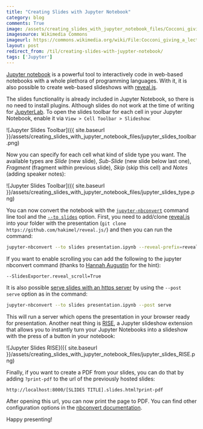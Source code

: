 ```yaml
---
title: "Creating Slides with Jupyter Notebook"
category: blog
comments: True
image: /assets/creating_slides_with_jupyter_notebook_files/Cocconi_giving_a_lecture_in_CERN's_main_auditorium_1967.jpg
imagesource: Wikimedia Commons
imageurl: https://commons.wikimedia.org/wiki/File:Cocconi_giving_a_lecture_in_CERN's_main_auditorium_1967.jpg
layout: post
redirect_from: /til/creating-slides-with-juypter-notebook/
tags: ['Jupyter']
---
```

[Jupyter notebook](http://jupyter.org/) is a powerful tool to interactively code in web-based notebooks with a whole plethora of programming languages. With it, it is also possible to create web-based slideshows with [reveal.js](https://github.com/hakimel/reveal.js/).

The slides functionality is already included in Jupyter Notebook, so there is no need to install plugins. Although slides do not work at the time of writing for [JupyterLab](https://jupyterlab.readthedocs.io/en/stable/). To open the slides toolbar for each cell in your Jupyter Notebook, enable it via `View > Cell Toolbar > Slideshow`:

![Jupyter Slides Toolbar]({{ site.baseurl }}/assets/creating_slides_with_jupyter_notebook_files/jupyter_slides_toolbar.png)

Now you can specify for each cell what kind of slide type you want. The available types are _Slide_ (new slide), _Sub-Slide_ (new slide below last one), _Fragment_ (fragment within previous slide), _Skip_ (skip this cell) and _Notes_ (adding speaker notes):

![Jupyter Slides Toolbar]({{ site.baseurl }}/assets/creating_slides_with_jupyter_notebook_files/jupyter_slides_type.png)

You can now convert the notebook with the [`jupyter-nbconvert`](https://nbconvert.readthedocs.io/en/latest/) command line tool and the [`--to slides`](http://nbconvert.readthedocs.io/en/latest/usage.html#convert-revealjs) option. First, you need to add/clone [reveal.js](https://github.com/hakimel/reveal.js/) into your folder with the presentation (`git clone https://github.com/hakimel/reveal.js/`) and then you can run the command:

```bash
jupyter-nbconvert --to slides presentation.ipynb --reveal-prefix=reveal.js
```

If you want to enable scrolling you can add the following to the jupyter nbconvert command (thanks to [Hannah Augustin](http://hannahaugustin.at/) for the hint):

```bash
--SlidesExporter.reveal_scroll=True
```

It is also possible [serve slides with an https server](http://nbconvert.readthedocs.io/en/latest/usage.html#servepostprocessorexample) by using the `--post serve` option as in the command:

```bash
jupyter-nbconvert --to slides presentation.ipynb --post serve
```

This will run a server which opens the presentation in your browser ready for presentation. Another neat thing is [RISE](https://github.com/damianavila/RISE), a Jupyter slideshow extension that allows you to instantly turn your Jupyter Notebooks into a slideshow with the press of a button in your notebook:

![Jupyter Slides RISE]({{ site.baseurl }}/assets/creating_slides_with_jupyter_notebook_files/jupyter_slides_RISE.png)

Finally, if you want to create a PDF from your slides, you can do that by adding `?print-pdf` to the url of the previously hosted slides:

```
http://localhost:8000/[SLIDES TITLE].slides.html?print-pdf
```

After opening this url, you can now print the page to PDF. You can find other configuration options in the [nbconvert documentation](https://nbconvert.readthedocs.io/en/latest/config_options.html).

Happy presenting!